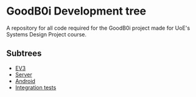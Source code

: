 # GoodB0i Development tree

A repository for all code required for the GoodB0i project made for UoE's Systems Design Project course.



## Subtrees

 * [EV3](./ev3/README.MD)
 * [Server](./server/README.MD)
 * [Android](./android/README.MD)
 * [Integration tests](./integration/README.MD)
